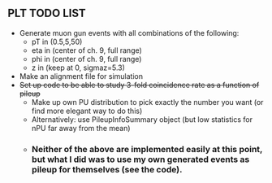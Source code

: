 ## PLT TODO LIST

+ Generate muon gun events with all combinations of the following:
    + pT in (0.5,5,50)
    + eta in (center of ch. 9, full range)
    + phi in (center of ch. 9, full range)
    + z in (keep at 0, sigmaz=5.3)
+ Make an alignment file for simulation
+ ~~Set up code to be able to study 3-fold coincidence rate as a function of pileup~~
    + Make up own PU distribution to pick exactly the number you want (or find more elegant way to do this)
    + Alternatively: use PileupInfoSummary object (but low statistics for nPU far away from the mean)
    + ### Neither of the above are implemented easily at this point, but what I did was to use my own generated events as pileup for themselves (see the code).
